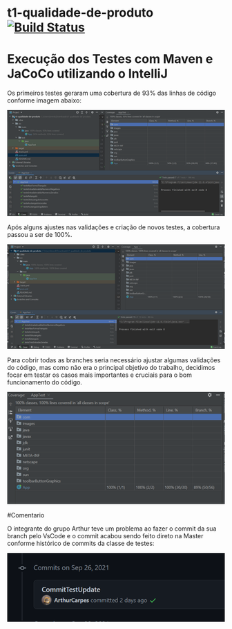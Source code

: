 # t1-qualidade-de-produto [![Build Status](https://app.travis-ci.com/brendadavid/t1-qualidade-de-produto.svg?branch=master)](https://app.travis-ci.com/brendadavid/t1-qualidade-de-produto)

# Execução dos Testes com Maven e JaCoCo utilizando o IntelliJ

Os primeiros testes geraram uma cobertura de 93% das linhas de código conforme imagem abaixo:

![Imagem Teste 1](imagens/Primeiros_Testes.png)

Após alguns ajustes nas validações e criação de novos testes, a cobertura passou a ser de 100%.

![Imagem Teste 2](imagens/Testes_aumento_cobertura.png)

Para cobrir todas as branches seria necessário ajustar algumas validações do código, mas como não era o principal objetivo do trabalho, decidimos focar em testar os casos mais importantes e cruciais para o bom funcionamento do código.

![Imagem Teste 2](imagens/Branches.png)

#Comentario

O integrante do grupo Arthur teve um problema ao fazer o commit da sua branch pelo VsCode e o commit acabou sendo feito direto na Master conforme histórico de commits da classe de testes:

![Commit Arthur](imagens/Commit_Arthur.png)